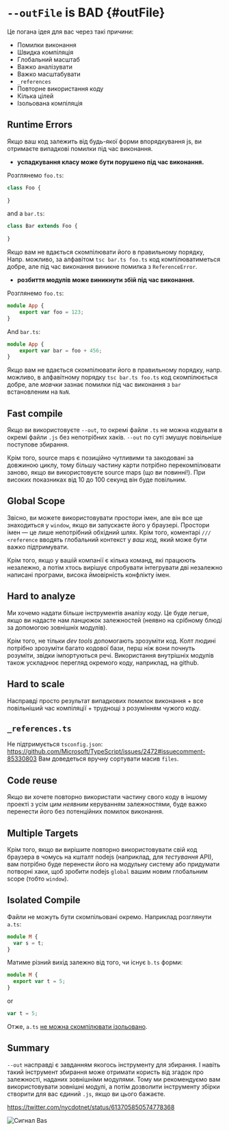 # `--outFile` is BAD {#outFile}

Це погана ідея для вас через такі причини:

* Помилки виконання
* Швидка компіляція
* Глобальний масштаб
* Важко аналізувати
* Важко масштабувати
* `_references`
* Повторне використання коду
* Кілька цілей
* Ізольована компіляція

## Runtime Errors

Якщо ваш код залежить від будь-якої форми впорядкування js, ви отримаєте випадкові помилки під час виконання.

* **успадкування класу може бути порушено під час виконання.**

Розглянемо `foo.ts`: 
```ts
class Foo {
    
}
```

and a `bar.ts`:
```ts
class Bar extends Foo {
    
}
```

Якщо вам не вдається скомпілювати його в правильному порядку, Напр. можливо, за алфавітом `tsc bar.ts foo.ts` код компілюватиметься добре, але під час виконання виникне помилка з `ReferenceError`.

* **розбиття модулів може виникнути збій під час виконання.**

Розглянемо `foo.ts`: 
```ts
module App {
    export var foo = 123;
}
```
And `bar.ts`: 
```ts
module App {
    export var bar = foo + 456;
}
```

Якщо вам не вдається скомпілювати його в правильному порядку, напр. можливо, в алфавітному порядку `tsc bar.ts foo.ts` код скомпілюється добре, але *мовчки* зазнає помилки під час виконання з `bar` встановленим на `NaN`.

## Fast compile
Якщо ви використовуєте `--out`, то окремі файли `.ts` не можна кодувати в окремі файли `.js` без непотрібних хаків. `--out` по суті змушує повільніше поступове збирання.

Крім того, source maps є позиційно чутливими та закодовані за довжиною циклу, тому більшу частину карти потрібно перекомпілювати заново, якщо ви використовуєте source maps (що ви повинні!). При високих показниках від 10 до 100 секунд він буде повільним.

## Global Scope
Звісно, ви можете використовувати простори імен, але він все ще знаходиться у `window`, якщо ви запускаєте його у браузері. Простори імен — це лише непотрібний обхідний шлях. Крім того, коментарі `/// <reference` вводять глобальний контекст у *ваш код*, який може бути важко підтримувати.

Крім того, якщо у вашій компанії є кілька команд, які працюють незалежно, а потім хтось вирішує спробувати інтегрувати дві незалежно написані програми, висока ймовірність конфлікту імен.

## Hard to analyze
Ми хочемо надати більше інструментів аналізу коду. Це буде легше, якщо ви надасте нам ланцюжок залежностей (неявно  на срібному блюді за допомогою зовнішніх модулів).

Крім того, не тільки *dev tools* допомогають зрозуміти код. Колт людині потрібно зрозуміти багато кодової бази, перш ніж вони почнуть розуміти, звідки імпортуються речі. Використання внутрішніх модулів також ускладнює перегляд окремого коду, наприклад, на github.

## Hard to scale
Насправді просто результат випадкових помилок виконання + все повільніший час компіляції + труднощі з розумінням чужого коду.

## `_references.ts`
Не підтримується `tsconfig.json`: https://github.com/Microsoft/TypeScript/issues/2472#issuecomment-85330803 Вам доведеться вручну сортувати масив `files`.

## Code reuse
Якщо ви хочете повторно використати частину свого коду в іншому проекті з усім цим *неявним* керуванням залежностями, буде важко перенести його без потенційних помилок виконання.

## Multiple Targets
Крім того, якщо ви вирішите повторно використовувати свій код браузера в чомусь на кшталт nodejs (наприклад, для *тестування* API), вам потрібно буде перенести його на модульну систему або придумати потворні хаки, щоб зробити nodejs `global` вашим новим глобальним scope (тобто `window`).

## Isolated Compile
Файли не можуть бути скомпільовані окремо. Наприклад розглянути `a.ts`:
```ts
module M {
  var s = t;
}
```
Матиме різний вихід залежно від того, чи існує `b.ts` форми: 
```ts
module M {
  export var t = 5;
}
```
or 
```ts
var t = 5;
```
Отже, `a.ts` [не можна скомпілювати ізольовано](https://github.com/Microsoft/TypeScript/issues/2715).

## Summary
`--out` насправді є завданням якогось інструменту для збирання. І навіть такий інструмент збирання може отримати користь від згадок про залежності, наданих зовнішніми модулями. Тому ми рекомендуємо вам використовувати зовнішні модулі, а потім дозволити інструменту збірки створити для вас єдиний `.js`, якщо ви цього бажаєте.

https://twitter.com/nycdotnet/status/613705850574778368

![Сигнал Bas](https://pbs.twimg.com/media/CIRSOBmWsAQdzvP.jpg)

